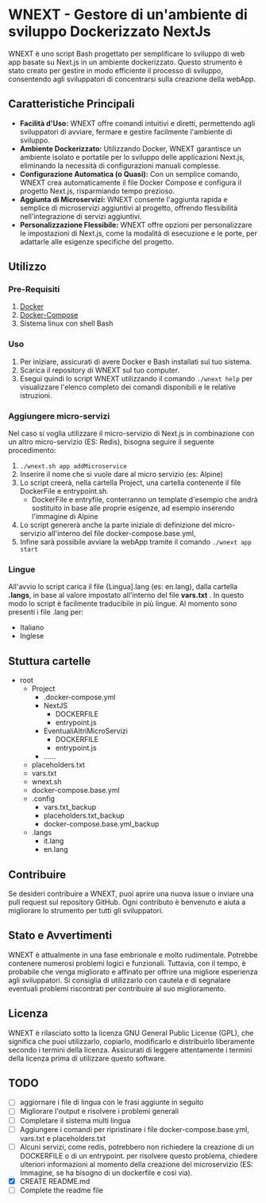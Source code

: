 
# WNEXT - Gestore di un'ambiente di sviluppo Dockerizzato NextJs  
WNEXT è uno script Bash progettato per semplificare lo sviluppo di web app basate su Next.js in un ambiente dockerizzato.
 Questo strumento è stato creato per gestire in modo efficiente il processo di sviluppo, consentendo agli sviluppatori di concentrarsi sulla creazione della webApp.
  
  
## Caratteristiche Principali  
- **Facilità d'Uso:** WNEXT offre comandi intuitivi e diretti, permettendo agli sviluppatori di avviare, fermare e gestire facilmente l'ambiente di sviluppo.  
- **Ambiente Dockerizzato:** Utilizzando Docker, WNEXT garantisce un ambiente isolato e portatile per lo sviluppo delle applicazioni Next.js, eliminando la necessità di configurazioni manuali complesse.  
- **Configurazione Automatica (o Quasi):** Con un semplice comando, WNEXT crea automaticamente il file Docker Compose e configura il progetto Next.js, risparmiando tempo prezioso.  
- **Aggiunta di Microservizi:** WNEXT consente l'aggiunta rapida e semplice di microservizi aggiuntivi al progetto, offrendo flessibilità nell'integrazione di servizi aggiuntivi.  
- **Personalizzazione Flessibile:** WNEXT offre opzioni per personalizzare le impostazioni di Next.js, come la modalità di esecuzione e le porte, per adattarle alle esigenze specifiche del progetto.  

## Utilizzo
### Pre-Requisiti
1. [Docker](https://www.docker.com/products/docker-desktop/)
2. [Docker-Compose](https://docs.docker.com/compose/)
3. Sistema linux con shell Bash
### Uso
1. Per iniziare, assicurati di avere Docker e Bash installati sul tuo sistema. 
2.   Scarica il repository di WNEXT sul tuo computer. 
3. Esegui quindi lo script WNEXT utilizzando il comando `./wnext help` per visualizzare l'elenco completo dei comandi disponibili e le relative istruzioni.

### Aggiungere micro-servizi
Nel caso si voglia utilizzare il micro-servizio di Next.js in combinazione con un altro micro-servizio (ES: Redis), bisogna seguire il seguente procedimento:
1. `./wnext.sh app addMicroservice`
2. Inserire il nome che si vuole dare al micro servizio (es: Alpine)
3. Lo script creerà, nella cartella Project, una cartella contenente il file DockerFile e entrypoint.sh.
	- DockerFile e entryfile, conterranno un template d'esempio che andrà sostituito in base alle proprie esigenze, ad esempio inserendo l'immagine di Alpine 
4. Lo script genererà anche la parte iniziale di definizione del micro-servizio all'interno del file docker-compose.base.yml, 
5. Infine sarà possibile avviare la webApp tramite il comando `./wnext app start`
### Lingue
All'avvio lo script carica il file {Lingua].lang (es: en.lang), dalla cartella **.langs**, in base al valore impostato all'interno del file **vars.txt** . 
In questo modo lo script è facilmente traducibile in più lingue. 
Al momento sono presenti i file .lang per:
- Italiano
- Inglese
## Stuttura cartelle
- root
	- Project
		- .docker-compose.yml
		- NextJS
			- DOCKERFILE
			- entrypoint.js
		- EventualiAltriMicroServizi
			- DOCKERFILE
			- entrypoint.js
		- ......
	- placeholders.txt
	- vars.txt
	- wnext.sh
	- docker-compose.base.yml
	- .config
		- vars.txt_backup
		- placeholders.txt_backup
		- docker-compose.base.yml_backup
	- .langs
		- it.lang
		- en.lang

## Contribuire

Se desideri contribuire a WNEXT, puoi aprire una nuova issue o inviare una pull request sul repository GitHub. Ogni contributo è benvenuto e aiuta a migliorare lo strumento per tutti gli sviluppatori.
## Stato e Avvertimenti

WNEXT è attualmente in una fase embrionale e molto rudimentale. Potrebbe contenere numerosi problemi logici e funzionali. Tuttavia, con il tempo, è probabile che venga migliorato e affinato per offrire una migliore esperienza agli sviluppatori. Si consiglia di utilizzarlo con cautela e di segnalare eventuali problemi riscontrati per contribuire al suo miglioramento.
 
## Licenza

WNEXT è rilasciato sotto la licenza GNU General Public License (GPL), che significa che puoi utilizzarlo, copiarlo, modificarlo e distribuirlo liberamente secondo i termini della licenza. Assicurati di leggere attentamente i termini della licenza prima di utilizzare questo software.
## TODO  

- [ ]  aggiornare i file di lingua con le frasi aggiunte in seguito
- [ ] Migliorare l'output e risolvere i problemi generali
- [ ] Completare il sistema multi lingua
- [ ] Aggiungere i comandi per ripristinare i file docker-compose.base.yml, vars.txt e placeholders.txt
- [ ]  Alcuni servizi, come redis, potrebbero non richiedere la creazione di un DOCKERFILE o di un entrypoint. per risolvere questo problema, chiedere ulteriori informazioni al momento della creazione del microservizio (ES: Immagine, se ha bisogno di un dockerfile e così via).
- [x] CREATE README.md
- [ ] Complete the readme file
